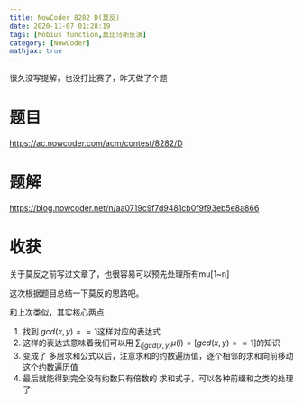 ```yaml
---
title: NowCoder 8282 D(莫反)
date: 2020-11-07 01:28:19
tags: [Möbius function,莫比乌斯反演]
category: [NowCoder]
mathjax: true
---
```


很久没写提解，也没打比赛了，昨天做了个题

# 题目

https://ac.nowcoder.com/acm/contest/8282/D

# 题解

https://blog.nowcoder.net/n/aa0719c9f7d9481cb0f9f93eb5e8a866

# 收获


关于莫反之前写过文章了，也很容易可以预先处理所有mu[1~n]

这次根据题目总结一下莫反的思路吧。

和上次类似，其实核心两点

1. 找到 $gcd(x,y) == 1$这样对应的表达式
2. 这样的表达式意味着我们可以用 $\sum_{i|gcd(x,y)}{\mu(i)} = [gcd(x,y)==1]$的知识
3. 变成了 多层求和公式以后，注意求和的约数遍历值，逐个相邻的求和向前移动这个约数遍历值
3. 最后就能得到完全没有约数只有倍数的 求和式子，可以各种前缀和之类的处理了

